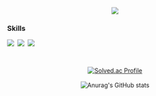 <h1 align="center">
<img src ="https://capsule-render.vercel.app/api?type=waving&height=300&color=F9CECE&text=Welcome!&desc=jiyonug%27s%20Github%20Profile&fontColor=ffffff&fontAlignY=48&descAlign=50"/>
</h1>
<h3 align="left">Skills</h3>
<p align="left">
<img src="https://img.shields.io/badge/cplusplus-00599C?style=flat-square&logo=cplusplus&logoColor=white"/>&nbsp;
<img src="https://img.shields.io/badge/Python-3776AB?style=flat-square&logo=Python&logoColor=white"/>&nbsp;
<img src="https://img.shields.io/badge/kotlin-7F52FF?style=flat-square&logo=kotlino&logoColor=white"/>&nbsp;

</p>

<br>
<div align = center>

[![Solved.ac Profile](http://mazassumnida.wtf/api/v2/generate_badge?boj=ju0808lie)](https://solved.ac/boj=ju0808lie) <br><br>
![Anurag's GitHub stats](https://github-readme-stats.vercel.app/api?username=jiyoung02&show_icons=true&theme=default_repocard)

  
</div>
<br>

